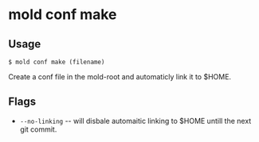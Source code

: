 mold conf make 
===

## Usage 
`$ mold conf make (filename)`

Create a conf file in the mold-root and automaticly link it to $HOME.

## Flags
* `--no-linking` -- will disbale automaitic linking to $HOME untill the next git commit.
